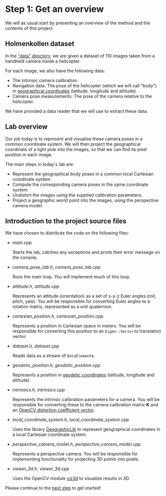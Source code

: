 # Step 1: Get an overview
We will as usual start by presenting an overview of the method and the contents of this project.

## Holmenkollen dataset
In the ["data" directory](../data), we are given a dataset of 110 images taken from a handheld camera inside a helicopter.

For each image, we also have the following data:
- The intrinsic camera calibration.
- Navigation data: The pose of the helicopter (which we will call "body") in [geographical coordinates](https://en.wikipedia.org/wiki/Geographic_coordinate_system) (latitude, longitude and altitude).
- Camera pose measurements: The pose of the camera relative to the helicopter.

We have provided a data reader that we will use to extract these data.

## Lab overview
Our job today is to represent and visualise these camera poses in a common coordinate system. 
We will then project the geographical coordinate of a light pole into the images, so that we can find its pixel position in each image.

The main steps in today's lab are:
- Represent the geographical body poses in a common local Cartesian coordinate system.
- Compute the corresponding camera poses in the same coordinate system.
- Undistort the images using the supplied calibration parameters.
- Project a geographic world point into the images, using the perspective camera model.

## Introduction to the project source files
We have chosen to distribute the code on the following files:

- *main.cpp*
  
  Starts the lab, catches any exceptions and prints their error message on the console.
  
- *camera_pose_lab.h, camera_pose_lab.cpp*
  
  Runs the main loop.
  You will implement much of this loop.
  
- *attitude.h, attitude.cpp*
  
  Represents an attitude (orientation) as a set of x-y-z Euler angles (roll, pitch, yaw). 
  You will be responsible for converting Euler angles to a rotation matrix, represented as a unit quaternion.
  
- *cartesian_position.h, cartesian_position.cpp*
  
  Represents a position in Cartesian space in meters. 
  You will be responsible for converting this position to an `Eigen::Vector3d` translation vector.
  
- *dataset.h, dataset.cpp*
  
  Reads data as a stream of `DataElement`s.

- *geodetic_position.h, geodetic_position.cpp*
  
  Represents a position in [geodetic coordinates](https://en.wikipedia.org/wiki/Geographic_coordinate_system) (latitude, longitude and altitude).

- *intrinsics.h, intrinsics.cpp*
  
  Represents the intrinsic calibration parameters for a camera. 
  You will be responsible for converting these to the camera calibration matrix **K** and an [OpenCV distortion coefficient vector](https://docs.opencv.org/4.5.5/d9/d0c/group__calib3d.html).

- *local_coordinate_system.h, local_coordinate_system.cpp*
  
  Uses the library [GeographicLib](https://geographiclib.sourceforge.io/) to represent geographical coordinates in a local Cartesian coordinate system.

- *perspective_camera_model.h, perspective_camera_model.cpp*
  
  Represents a perspective camera. 
  You will be responsible for implementing functionality for projecting 3D points into pixels.

- *viewer_3d.h, viewer_3d.cpp*
  
  Uses the OpenCV module [viz3d](https://docs.opencv.org/4.5.5/d1/d19/group__viz.html) to visualize results in 3D.

Please continue to the [next step](2-from-geographical-coordinates-to-pixels.md) to get started!

